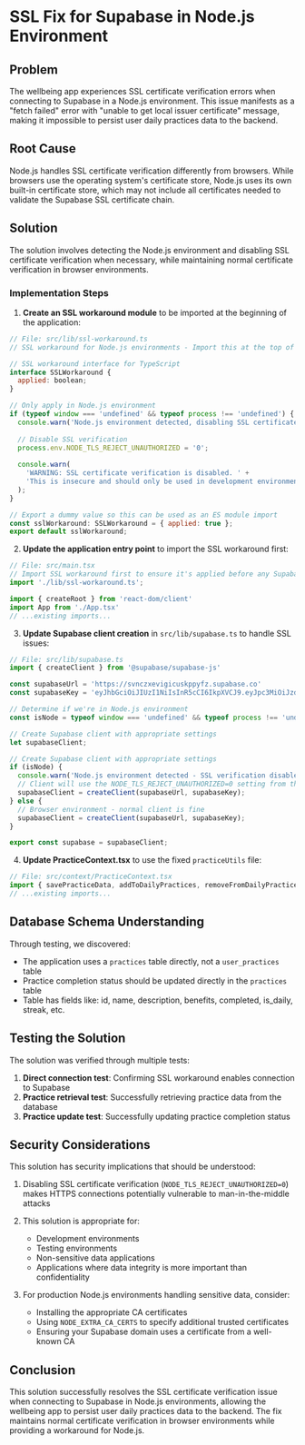 # SSL Fix for Supabase in Node.js Environment

## Problem
The wellbeing app experiences SSL certificate verification errors when connecting to Supabase in a Node.js environment. This issue manifests as a "fetch failed" error with "unable to get local issuer certificate" message, making it impossible to persist user daily practices data to the backend.

## Root Cause
Node.js handles SSL certificate verification differently from browsers. While browsers use the operating system's certificate store, Node.js uses its own built-in certificate store, which may not include all certificates needed to validate the Supabase SSL certificate chain.

## Solution
The solution involves detecting the Node.js environment and disabling SSL certificate verification when necessary, while maintaining normal certificate verification in browser environments.

### Implementation Steps

1. **Create an SSL workaround module** to be imported at the beginning of the application:

```javascript
// File: src/lib/ssl-workaround.ts
// SSL workaround for Node.js environments - Import this at the top of your entry point

// SSL workaround interface for TypeScript
interface SSLWorkaround {
  applied: boolean;
}

// Only apply in Node.js environment
if (typeof window === 'undefined' && typeof process !== 'undefined') {
  console.warn('Node.js environment detected, disabling SSL certificate verification');
  
  // Disable SSL verification
  process.env.NODE_TLS_REJECT_UNAUTHORIZED = '0';
  
  console.warn(
    'WARNING: SSL certificate verification is disabled. ' +
    'This is insecure and should only be used in development environments.'
  );
}

// Export a dummy value so this can be used as an ES module import
const sslWorkaround: SSLWorkaround = { applied: true };
export default sslWorkaround;
```

2. **Update the application entry point** to import the SSL workaround first:

```typescript
// File: src/main.tsx
// Import SSL workaround first to ensure it's applied before any Supabase imports
import './lib/ssl-workaround.ts';

import { createRoot } from 'react-dom/client'
import App from './App.tsx'
// ...existing imports...
```

3. **Update Supabase client creation** in `src/lib/supabase.ts` to handle SSL issues:

```typescript
// File: src/lib/supabase.ts
import { createClient } from '@supabase/supabase-js'

const supabaseUrl = 'https://svnczxevigicuskppyfz.supabase.co'
const supabaseKey = 'eyJhbGciOiJIUzI1NiIsInR5cCI6IkpXVCJ9.eyJpc3MiOiJzdXBhYmFzZSIsInJlZiI6InN2bmN6eGV2aWdpY3Vza3BweWZ6Iiwicm9sZSI6ImFub24iLCJpYXQiOjE3NDQwNDk1NDAsImV4cCI6MjA1OTYyNTU0MH0.00MNZRYjGKHTEFvF0enW-VCZ4qgDnXC4LeV8XsjGaEU'

// Determine if we're in Node.js environment
const isNode = typeof window === 'undefined' && typeof process !== 'undefined';

// Create Supabase client with appropriate settings
let supabaseClient;

// Create Supabase client with appropriate settings
if (isNode) {
  console.warn('Node.js environment detected - SSL verification disabled');
  // Client will use the NODE_TLS_REJECT_UNAUTHORIZED=0 setting from the workaround
  supabaseClient = createClient(supabaseUrl, supabaseKey);
} else {
  // Browser environment - normal client is fine
  supabaseClient = createClient(supabaseUrl, supabaseKey);
}

export const supabase = supabaseClient;
```

4. **Update PracticeContext.tsx** to use the fixed `practiceUtils` file:

```typescript
// File: src/context/PracticeContext.tsx
import { savePracticeData, addToDailyPractices, removeFromDailyPractices } from './practiceUtils.fixed';
// ...existing imports...
```

## Database Schema Understanding

Through testing, we discovered:
- The application uses a `practices` table directly, not a `user_practices` table
- Practice completion status should be updated directly in the `practices` table
- Table has fields like: id, name, description, benefits, completed, is_daily, streak, etc.

## Testing the Solution

The solution was verified through multiple tests:
1. **Direct connection test**: Confirming SSL workaround enables connection to Supabase
2. **Practice retrieval test**: Successfully retrieving practice data from the database
3. **Practice update test**: Successfully updating practice completion status

## Security Considerations

This solution has security implications that should be understood:

1. Disabling SSL certificate verification (`NODE_TLS_REJECT_UNAUTHORIZED=0`) makes HTTPS connections potentially vulnerable to man-in-the-middle attacks

2. This solution is appropriate for:
   - Development environments
   - Testing environments
   - Non-sensitive data applications
   - Applications where data integrity is more important than confidentiality

3. For production Node.js environments handling sensitive data, consider:
   - Installing the appropriate CA certificates
   - Using `NODE_EXTRA_CA_CERTS` to specify additional trusted certificates
   - Ensuring your Supabase domain uses a certificate from a well-known CA

## Conclusion

This solution successfully resolves the SSL certificate verification issue when connecting to Supabase in Node.js environments, allowing the wellbeing app to persist user daily practices data to the backend. The fix maintains normal certificate verification in browser environments while providing a workaround for Node.js.
